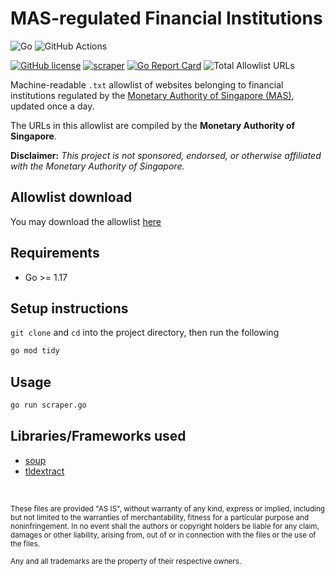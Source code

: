 # MAS-regulated Financial Institutions

![Go](https://img.shields.io/badge/Go-00ADD8?style=for-the-badge&logo=go&logoColor=white)
![GitHub Actions](https://img.shields.io/badge/GitHub_Actions-2088FF?style=for-the-badge&logo=github-actions&logoColor=white)

[![GitHub license](https://img.shields.io/badge/LICENSE-BSD--3--CLAUSE-GREEN?style=for-the-badge)](LICENSE)
[![scraper](https://img.shields.io/github/workflow/status/elliotwutingfeng/MASRegulatedFinancialInstitutions/scraper?label=SCRAPER&style=for-the-badge)](https://github.com/elliotwutingfeng/MASRegulatedFinancialInstitutions/actions/workflows/scraper.yml)
[![Go Report Card](https://goreportcard.com/badge/github.com/elliotwutingfeng/MASRegulatedFinancialInstitutions?style=for-the-badge)](https://goreportcard.com/report/github.com/elliotwutingfeng/MASRegulatedFinancialInstitutions)
<img src="https://img.shields.io/tokei/lines/github/elliotwutingfeng/MASRegulatedFinancialInstitutions?label=Total%20Allowlist%20URLS&style=for-the-badge" alt="Total Allowlist URLs"/>

Machine-readable `.txt` allowlist of websites belonging to financial institutions regulated by the [Monetary Authority of Singapore (MAS)](https://eservices.mas.gov.sg/fid/institution), updated once a day.

The URLs in this allowlist are compiled by the **Monetary Authority of Singapore**.

**Disclaimer:** _This project is not sponsored, endorsed, or otherwise affiliated with the Monetary Authority of Singapore._

## Allowlist download

You may download the allowlist [here](mas-regulated-financial-institutions.txt?raw=1)

## Requirements

-   Go >= 1.17

## Setup instructions

`git clone` and `cd` into the project directory, then run the following

```bash
go mod tidy
```

## Usage

```bash
go run scraper.go
```

## Libraries/Frameworks used

-   [soup](https://github.com/anaskhan96/soup)
-   [tldextract](https://github.com/mjd2021usa/tldextract)

&nbsp;

<sup>These files are provided "AS IS", without warranty of any kind, express or implied, including but not limited to the warranties of merchantability, fitness for a particular purpose and noninfringement. In no event shall the authors or copyright holders be liable for any claim, damages or other liability, arising from, out of or in connection with the files or the use of the files.</sup>

<sub>Any and all trademarks are the property of their respective owners.</sub>
